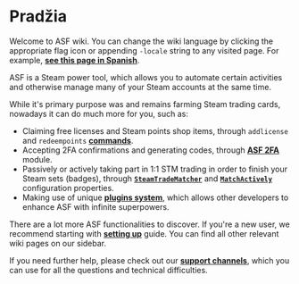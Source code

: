# Pradžia

Welcome to ASF wiki. You can change the wiki language by clicking the appropriate flag icon or appending `-locale` string to any visited page. For example, **[see this page in Spanish](https://github.com/JustArchiNET/ArchiSteamFarm/wiki/Home-es-ES)**.

ASF is a Steam power tool, which allows you to automate certain activities and otherwise manage many of your Steam accounts at the same time.

While it's primary purpose was and remains farming Steam trading cards, nowadays it can do much more for you, such as:
- Claiming free licenses and Steam points shop items, through `addlicense` and `redeempoints` **[commands](https://github.com/JustArchiNET/ArchiSteamFarm/wiki/Commands)**.
- Accepting 2FA confirmations and generating codes, through **[ASF 2FA](https://github.com/JustArchiNET/ArchiSteamFarm/wiki/Two-factor-authentication)** module.
- Passively or actively taking part in 1:1 STM trading in order to finish your Steam sets (badges), through **[`SteamTradeMatcher`](https://github.com/JustArchiNET/ArchiSteamFarm/wiki/Configuration#tradingpreferences)** and **[`MatchActively`](https://github.com/JustArchiNET/ArchiSteamFarm/wiki/Configuration#tradingpreferences)** configuration properties.
- Making use of unique **[plugins system](https://github.com/JustArchiNET/ArchiSteamFarm/wiki/Plugins)**, which allows other developers to enhance ASF with infinite superpowers.

There are a lot more ASF functionalities to discover. If you're a new user, we recommend starting with **[setting up](https://github.com/JustArchiNET/ArchiSteamFarm/wiki/Setting-up)** guide. You can find all other relevant wiki pages on our sidebar.

If you need further help, please check out our **[support channels](https://github.com/JustArchiNET/ArchiSteamFarm/blob/main/.github/SUPPORT.md)**, which you can use for all the questions and technical difficulties.